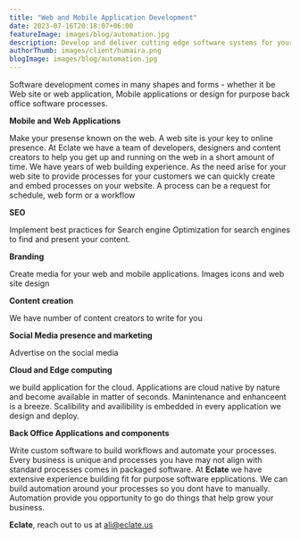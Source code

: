 ```yaml
---
title: "Web and Mobile Application Development"
date: 2023-07-16T20:18:07+06:00
featureImage: images/blog/automation.jpg
description: Develop and deliver cutting edge software systems for your customers.  
authorThumb: images/client/humaira.png
blogImage: images/blog/automation.jpg
---
```

Software development comes in many shapes and forms - whether it be Web site or web application, Mobile applications or design for purpose back office software processes.

**Mobile and Web Applications**

Make your presense known on the web. A web site is your key to online presence. At Eclate we have a team of developers, designers and content creators to help you get up and running on the web in a short amount of time. We have years of web building experience. As the need arise for your web site to provide processes for your customers we can quickly create and embed processes on your website. A process can be a request for schedule, web form or a workflow



**SEO**

Implement best practices for Search engine Optimization for search engines to find and present your content.

**Branding**

Create media for your web and mobile applications. Images icons and web site design

**Content creation**

We have number of content creators to write for you

**Social Media presence and marketing**

Advertise on the social media

**Cloud and Edge computing**

we build application for the cloud. Applications are cloud native by nature and become available in matter of seconds. Manintenance and enhanceent is a breeze. Scalibility and availibility is embedded in every application we design and deploy.

**Back Office Applications and components**

Write custom software to build workflows and automate your processes. Every business is unique and processes you have may not align with standard processes comes in packaged software. At **Eclate** we have extensive experience building fit for purpose software epplications. We can build automation around your processes so you dont have to manually. Automation provide you opportunity to go do things that help grow your business.

__Eclate__, reach out to us at ali@eclate.us
